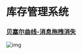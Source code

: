 # 库存管理系统



### [贝塞尔曲线-消息拖拽消失](https://blog.csdn.net/qq_38520096/article/details/79283493)

![img](https://img-blog.csdn.net/20180207192510018?watermark/2/text/aHR0cDovL2Jsb2cuY3Nkbi5uZXQvcXFfMzg1MjAwOTY=/font/5a6L5L2T/fontsize/400/fill/I0JBQkFCMA==/dissolve/70/gravity/SouthEast)